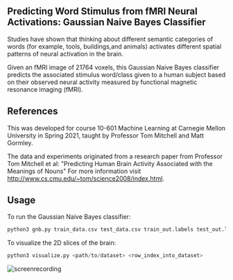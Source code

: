 
## Predicting Word Stimulus from fMRI Neural Activations: Gaussian Naive Bayes Classifier


Studies have shown that thinking about different semantic categories of words (for example, tools, buildings,and animals) activates 
different spatial patterns of neural activation in the brain. 

Given an fMRI image of 21764 voxels, this Gaussian Naive Bayes classifier predicts the associated stimulus word/class given to a human subject 
based on their observed neural activity measured by functional magnetic resonance imaging (fMRI).

## References 
This was developed for course 10-601 Machine Learning at Carnegie Mellon University in Spring 2021, taught by Professor Tom Mitchell and Matt Gormley. 

The data and experiments originated from a research paper from Professor Tom Mitchell et al: "Predicting Human Brain Activity Associated with the Meanings of Nouns"
For more information visit http://www.cs.cmu.edu/~tom/science2008/index.html.


## Usage 
To run the Gaussian Naive Bayes classifier:
```python
python3 gnb.py train_data.csv test_data.csv train_out.labels test_out.labels
```

To visualize the 2D slices of the brain: 
```python
python3 visualize.py <path/to/dataset> <row_index_into_dataset>
```

![screenrecording](https://user-images.githubusercontent.com/60167936/115097155-5f5fb180-9edd-11eb-9955-27a34972a950.gif)
